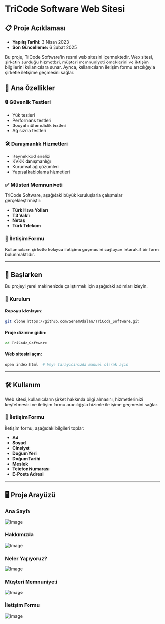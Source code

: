 # TriCode Software Web Sitesi

## 📋 Proje Açıklaması
- **Yapılış Tarihi:** 3 Nisan 2023  
- **Son Güncelleme:** 6 Şubat 2025  

Bu proje, TriCode Software'in resmi web sitesini içermektedir. Web sitesi, şirketin sunduğu hizmetleri, müşteri memnuniyeti örneklerini ve iletişim bilgilerini kullanıcılara sunar. Ayrıca, kullanıcıların iletişim formu aracılığıyla şirketle iletişime geçmesini sağlar.

## 🌟 Ana Özellikler
### 🔒 Güvenlik Testleri
- Yük testleri
- Performans testleri
- Sosyal mühendislik testleri
- Ağ sızma testleri

### 🛠️ Danışmanlık Hizmetleri
- Kaynak kod analizi
- KVKK danışmanlığı
- Kurumsal ağ çözümleri
- Yapısal kablolama hizmetleri

### ✅ Müşteri Memnuniyeti
TriCode Software, aşağıdaki büyük kuruluşlarla çalışmalar gerçekleştirmiştir:
- **Türk Hava Yolları**
- **T3 Vakfı**
- **Netaş**
- **Türk Telekom**

### 📩 İletişim Formu
Kullanıcıların şirketle kolayca iletişime geçmesini sağlayan interaktif bir form bulunmaktadır.

---

## 🚀 Başlarken
Bu projeyi yerel makinenizde çalıştırmak için aşağıdaki adımları izleyin.

### 🔧 Kurulum
#### Repoyu klonlayın:
```bash
git clone https://github.com/SenemAdalan/TriCode_Software.git
```

#### Proje dizinine gidin:
```bash
cd TriCode_Software
```

#### Web sitesini açın:
```bash
open index.html  # Veya tarayıcınızda manuel olarak açın
```

---

## 🛠️ Kullanım
Web sitesi, kullanıcıların şirket hakkında bilgi almasını, hizmetlerimizi keşfetmesini ve iletişim formu aracılığıyla bizimle iletişime geçmesini sağlar. 

### 📩 İletişim Formu
İletişim formu, aşağıdaki bilgileri toplar:
- **Ad**
- **Soyad**
- **Cinsiyet**
- **Doğum Yeri**
- **Doğum Tarihi**
- **Meslek**
- **Telefon Numarası**
- **E-Posta Adresi**
---

## 🖥️ Proje Arayüzü

### Ana Sayfa
![Image](https://github.com/user-attachments/assets/09871b49-54da-4b09-aefc-a9321fd57c62)

### Hakkımızda 
![Image](https://github.com/user-attachments/assets/23064db9-5928-48cb-be98-d1b6bcbfe012)

### Neler Yapıyoruz? 
![Image](https://github.com/user-attachments/assets/b44020d9-5e9c-4cc7-8662-5eb57d6cb3ce)

### Müşteri Memnuniyeti
![Image](https://github.com/user-attachments/assets/d5b7aa94-c5b2-41e1-998c-6e8bd6941eeb)

### İletişim Formu
![Image](https://github.com/user-attachments/assets/27d1ddf8-b3c0-4a42-be18-10804513e2f5)
